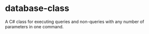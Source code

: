 # database-class
  A C# class for executing queries and non-queries with any number of parameters in one command. 
